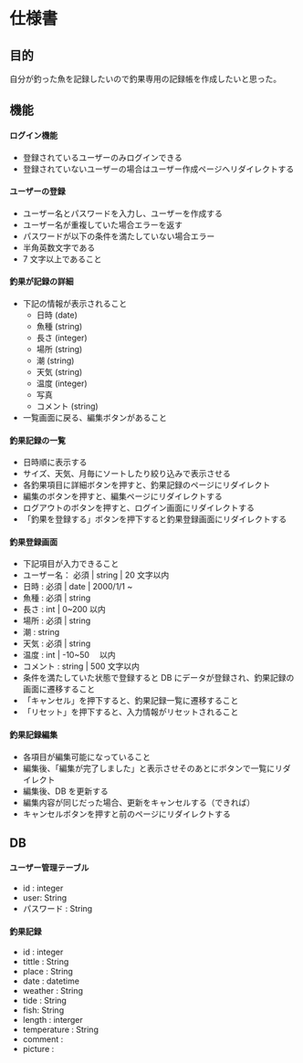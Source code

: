 # 仕様書

## 目的

自分が釣った魚を記録したいので釣果専用の記録帳を作成したいと思った。

## 機能

#### ログイン機能

-   登録されているユーザーのみログインできる
-   登録されていないユーザーの場合はユーザー作成ページへリダイレクトする

#### ユーザーの登録

-   ユーザー名とパスワードを入力し、ユーザーを作成する
-   ユーザー名が重複していた場合エラーを返す
-   パスワードが以下の条件を満たしていない場合エラー
-   半角英数文字である
-   7 文字以上であること

#### 釣果が記録の詳細

-   下記の情報が表示されること
    -   日時 (date)
    -   魚種 (string)
    -   長さ (integer)
    -   場所 (string)
    -   潮 (string)
    -   天気 (string)
    -   温度 (integer)
    -   写真
    -   コメント (string)
-   一覧画面に戻る、編集ボタンがあること

#### 釣果記録の一覧

-   日時順に表示する
-   サイズ、天気、月毎にソートしたり絞り込みで表示させる
-   各釣果項目に詳細ボタンを押すと、釣果記録のページにリダイレクト
-   編集のボタンを押すと、編集ページにリダイレクトする
-   ログアウトのボタンを押すと、ログイン画面にリダイレクトする
-   「釣果を登録する」ボタンを押下すると釣果登録画面にリダイレクトする

#### 釣果登録画面

-   下記項目が入力できること
-   ユーザー名： 必須 | string | 20 文字以内
-   日時 : 必須 | date | 2000/1/1 ~
-   魚種 : 必須 | string
-   長さ : int | 0~200 以内
-   場所 : 必須 | string
-   潮 : string
-   天気 : 必須 | string
-   温度 : int | -10~50 　以内
-   コメント : string | 500 文字以内
-   条件を満たしていた状態で登録すると DB にデータが登録され、釣果記録の画面に遷移すること
-   「キャンセル」を押下すると、釣果記録一覧に遷移すること
-   「リセット」を押下すると、入力情報がリセットされること

#### 釣果記録編集

-   各項目が編集可能になっていること
-   編集後、「編集が完了しました」と表示させそのあとにボタンで一覧にリダイレクト
-   編集後、DB を更新する
-   編集内容が同じだった場合、更新をキャンセルする（できれば）
-   キャンセルボタンを押すと前のページにリダイレクトする

## DB

#### ユーザー管理テーブル

-   id : integer
-   user: String
-   パスワード : String

#### 釣果記録

-   id : integer
-   tittle : String
-   place : String
-   date : datetime
-   weather : String
-   tide : String
-   fish: String
-   length : interger
-   temperature : String
-   comment :
-   picture :
